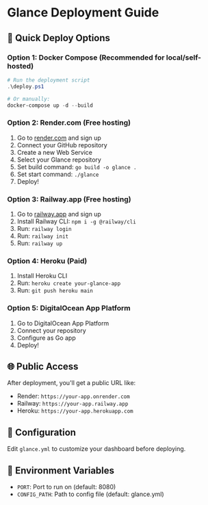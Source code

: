 # Glance Deployment Guide

## 🚀 Quick Deploy Options

### Option 1: Docker Compose (Recommended for local/self-hosted)
```powershell
# Run the deployment script
.\deploy.ps1

# Or manually:
docker-compose up -d --build
```

### Option 2: Render.com (Free hosting)
1. Go to [render.com](https://render.com) and sign up
2. Connect your GitHub repository
3. Create a new Web Service
4. Select your Glance repository
5. Set build command: `go build -o glance .`
6. Set start command: `./glance`
7. Deploy!

### Option 3: Railway.app (Free hosting)
1. Go to [railway.app](https://railway.app) and sign up
2. Install Railway CLI: `npm i -g @railway/cli`
3. Run: `railway login`
4. Run: `railway init`
5. Run: `railway up`

### Option 4: Heroku (Paid)
1. Install Heroku CLI
2. Run: `heroku create your-glance-app`
3. Run: `git push heroku main`

### Option 5: DigitalOcean App Platform
1. Go to DigitalOcean App Platform
2. Connect your repository
3. Configure as Go app
4. Deploy!

## 🌐 Public Access
After deployment, you'll get a public URL like:
- Render: `https://your-app.onrender.com`
- Railway: `https://your-app.railway.app`
- Heroku: `https://your-app.herokuapp.com`

## 📝 Configuration
Edit `glance.yml` to customize your dashboard before deploying.

## 🔧 Environment Variables
- `PORT`: Port to run on (default: 8080)
- `CONFIG_PATH`: Path to config file (default: glance.yml) 